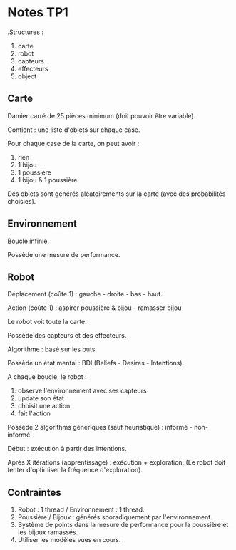 # Notes TP1

.Structures :
1. carte
2. robot
3. capteurs
4. effecteurs
5. object

## Carte

Damier carré de 25 pièces minimum (doit pouvoir être variable).

Contient : une liste d'objets sur chaque case.

Pour chaque case de la carte, on peut avoir :
1. rien
2. 1 bijou
3. 1 poussière
4. 1 bijou & 1 poussière

Des objets sont générés aléatoirements sur la carte (avec des probabilités choisies).

## Environnement

Boucle infinie.

Possède une mesure de performance.

## Robot

Déplacement (coûte 1) : gauche - droite - bas - haut.

Action (coûte 1) : aspirer poussière & bijou - ramasser bijou

Le robot voit toute la carte.

Possède des capteurs et des effecteurs.

Algorithme : basé sur les buts.

Possède un état mental : BDI (Beliefs - Desires - Intentions).

A chaque boucle, le robot :
1. observe l'environnement avec ses capteurs
2. update son état
3. choisit une action
4. fait l'action

Possède 2 algorithms génériques (sauf heuristique) : informé - non-informé.

Début : exécution à partir des intentions.

Après X itérations (apprentissage) : exécution + exploration. (Le robot doit tenter d'optimiser la fréquence d'exploration).

## Contraintes

1. Robot : 1 thread / Environnement : 1 thread.
2. Poussière / Bijoux : générés sporadiquement par l'environnement.
3. Système de points dans la mesure de performance pour la poussière et les bijoux ramassés.
4. Utiliser les modèles vues en cours.